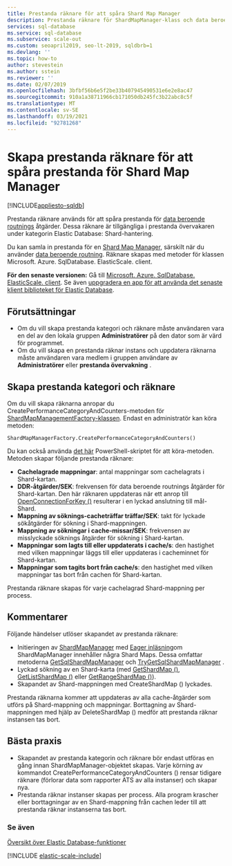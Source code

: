 ```yaml
---
title: Prestanda räknare för att spåra Shard Map Manager
description: Prestanda räknare för ShardMapManager-klass och data beroende routning
services: sql-database
ms.service: sql-database
ms.subservice: scale-out
ms.custom: seoapril2019, seo-lt-2019, sqldbrb=1
ms.devlang: ''
ms.topic: how-to
author: stevestein
ms.author: sstein
ms.reviewer: ''
ms.date: 02/07/2019
ms.openlocfilehash: 3bfbf56b6e5f2be33b407945490531e6e2e8ac47
ms.sourcegitcommit: 910a1a38711966cb171050db245fc3b22abc8c5f
ms.translationtype: MT
ms.contentlocale: sv-SE
ms.lasthandoff: 03/19/2021
ms.locfileid: "92781268"
---
```

# <a name="create-performance-counters-to-track-performance-of-shard-map-manager"></a>Skapa prestanda räknare för att spåra prestanda för Shard Map Manager
[!INCLUDE[appliesto-sqldb](../includes/appliesto-sqldb.md)]

Prestanda räknare används för att spåra prestanda för [data beroende routnings](elastic-scale-data-dependent-routing.md) åtgärder. Dessa räknare är tillgängliga i prestanda övervakaren under kategorin Elastic Database: Shard-hantering.

Du kan samla in prestanda för en [Shard Map Manager](elastic-scale-shard-map-management.md), särskilt när du använder [data beroende routning](elastic-scale-data-dependent-routing.md). Räknare skapas med metoder för klassen Microsoft. Azure. SqlDatabase. ElasticScale. client.  


**För den senaste versionen:** Gå till [Microsoft. Azure. SqlDatabase. ElasticScale. client](https://www.nuget.org/packages/Microsoft.Azure.SqlDatabase.ElasticScale.Client/). Se även [uppgradera en app för att använda det senaste klient biblioteket för Elastic Database](elastic-scale-upgrade-client-library.md).

## <a name="prerequisites"></a>Förutsättningar

* Om du vill skapa prestanda kategori och räknare måste användaren vara en del av den lokala gruppen **Administratörer** på den dator som är värd för programmet.  
* Om du vill skapa en prestanda räknar instans och uppdatera räknarna måste användaren vara medlem i gruppen användare av **Administratörer** eller **prestanda övervakning** .

## <a name="create-performance-category-and-counters"></a>Skapa prestanda kategori och räknare

Om du vill skapa räknarna anropar du CreatePerformanceCategoryAndCounters-metoden för [ShardMapManagementFactory-klassen](/dotnet/api/microsoft.azure.sqldatabase.elasticscale.shardmanagement.shardmapmanagerfactory). Endast en administratör kan köra metoden:

`ShardMapManagerFactory.CreatePerformanceCategoryAndCounters()`

Du kan också använda [det här](https://gallery.technet.microsoft.com/scriptcenter/Elastic-DB-Tools-for-Azure-17e3d283) PowerShell-skriptet för att köra-metoden.
Metoden skapar följande prestanda räknare:  

* **Cachelagrade mappningar**: antal mappningar som cachelagrats i Shard-kartan.
* **DDR-åtgärder/SEK**: frekvensen för data beroende routnings åtgärder för Shard-kartan. Den här räknaren uppdateras när ett anrop till [OpenConnectionForKey ()](/dotnet/api/microsoft.azure.sqldatabase.elasticscale.shardmanagement.shardmap.openconnectionforkey) resulterar i en lyckad anslutning till mål-Shard.
* **Mappning av söknings-cacheträffar träffar/SEK**: takt för lyckade sökåtgärder för sökning i Shard-mappningen.
* **Mappning av sökningar i cache-missar/SEK**: frekvensen av misslyckade söknings åtgärder för sökning i Shard-kartan.
* **Mappningar som lagts till eller uppdaterats i cache/s**: den hastighet med vilken mappningar läggs till eller uppdateras i cacheminnet för Shard-kartan.
* **Mappningar som tagits bort från cache/s**: den hastighet med vilken mappningar tas bort från cachen för Shard-kartan.

Prestanda räknare skapas för varje cachelagrad Shard-mappning per process.  

## <a name="notes"></a>Kommentarer

Följande händelser utlöser skapandet av prestanda räknare:  

* Initieringen av [ShardMapManager](/dotnet/api/microsoft.azure.sqldatabase.elasticscale.shardmanagement.shardmapmanager) med [Eager inläsning](/dotnet/api/microsoft.azure.sqldatabase.elasticscale.shardmanagement.shardmapmanagerloadpolicy)om ShardMapManager innehåller några Shard Maps. Dessa omfattar metoderna [GetSqlShardMapManager](/dotnet/api/microsoft.azure.sqldatabase.elasticscale.shardmanagement.shardmapmanagerfactory.getsqlshardmapmanager) och [TryGetSqlShardMapManager](/dotnet/api/microsoft.azure.sqldatabase.elasticscale.shardmanagement.shardmapmanagerfactory.trygetsqlshardmapmanager) .
* Lyckad sökning av en Shard-karta (med [GetShardMap ()](/previous-versions/azure/dn824215(v=azure.100)), [GetListShardMap ()](/previous-versions/azure/dn824212(v=azure.100)) eller [GetRangeShardMap ()](/previous-versions/azure/dn824173(v=azure.100))).
* Skapandet av Shard-mappningen med CreateShardMap () lyckades.

Prestanda räknarna kommer att uppdateras av alla cache-åtgärder som utförs på Shard-mappning och mappningar. Borttagning av Shard-mappningen med hjälp av DeleteShardMap () medför att prestanda räknar instansen tas bort.  

## <a name="best-practices"></a>Bästa praxis

* Skapandet av prestanda kategorin och räknare bör endast utföras en gång innan ShardMapManager-objektet skapas. Varje körning av kommandot CreatePerformanceCategoryAndCounters () rensar tidigare räknare (förlorar data som rapporter ATS av alla instanser) och skapar nya.  
* Prestanda räknar instanser skapas per process. Alla program krascher eller borttagningar av en Shard-mappning från cachen leder till att prestanda räknar instanserna tas bort.  

### <a name="see-also"></a>Se även

[Översikt över Elastic Database-funktioner](elastic-scale-introduction.md)  

[!INCLUDE [elastic-scale-include](../../../includes/elastic-scale-include.md)]

<!--Anchors-->
<!--Image references-->
